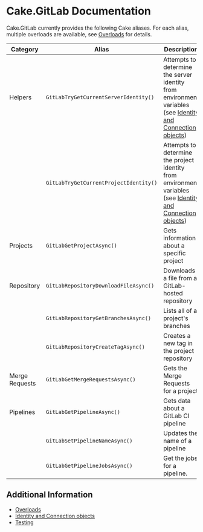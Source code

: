 # Cake.GitLab Documentation

Cake.GitLab currently provides the following Cake aliases.
For each alias, multiple overloads are available, see [Overloads](./overloads.md) for details.

| Category       | Alias                                  | Description                                                                                                                                        |
|----------------|----------------------------------------|----------------------------------------------------------------------------------------------------------------------------------------------------|
| Helpers        | `GitLabTryGetCurrentServerIdentity()`  | Attempts to determine the server identity from environment variables (see [Identity and Connection objects](identites-and-connection-objects.md))  | 
|                | `GitLabTryGetCurrentProjectIdentity()` | Attempts to determine the project identity from environment variables (see [Identity and Connection objects](identites-and-connection-objects.md)) | 
| Projects       | `GitLabGetProjectAsync()`              | Gets information about a specific project                                                                                                          |
| Repository     | `GitLabRepositoryDownloadFileAsync()`  | Downloads a file from a GitLab-hosted repository                                                                                                   |
|                | `GitLabRepositoryGetBranchesAsync()`   | Lists all of a project's branches                                                                                                                  |
|                | `GitLabRepositoryCreateTagAsync()`     | Creates a new tag in the project repository                                                                                                        |
| Merge Requests | `GitLabGetMergeRequestsAsync()`        | Gets the Merge Requests for a project                                                                                                              |
| Pipelines      | `GitLabGetPipelineAsync()`             | Gets data about a GitLab CI pipeline                                                                                                               |
|                | `GitLabSetPipelineNameAsync()`         | Updates the name of a pipeline                                                                                                                     |
|                | `GitLabGetPipelineJobsAsync()`         | Get the jobs for a pipeline.                                                                                                                       |

## Additional Information

- [Overloads](./overloads.md)
- [Identity and Connection objects](./identites-and-connection-objects.md)
- [Testing](./testing.md)
